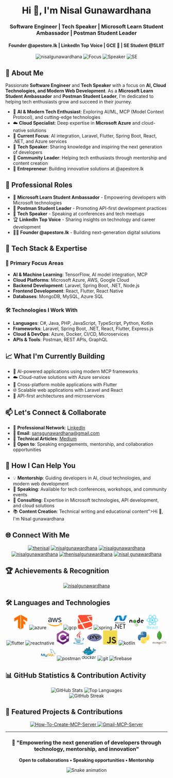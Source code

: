 <h1 align="center">Hi 👋, I'm Nisal Gunawardhana</h1>
<h3 align="center">Software Engineer | Tech Speaker | Microsoft Learn Student Ambassador | Postman Student Leader</h3>
<h4 align="center">Founder @apestore.lk | LinkedIn Top Voice | GCE 🚩 | SE Student @SLIIT</h4>

<p align="center">
  <img src="https://komarev.com/ghpvc/?username=nisalgunawardhana&label=Profile%20views&color=0e75b6&style=flat" alt="nisalgunawardhana" />
  <img src="https://img.shields.io/badge/Focus-AI%20%26%20Cloud%20Technologies-blue" alt="Focus" />
  <img src="https://img.shields.io/badge/Role-Tech%20Speaker-green" alt="Speaker" />
  <img src="https://img.shields.io/badge/Role-Software%20Engineer-green" alt="SE" />
</p>

## 🚀 About Me

Passionate **Software Engineer** and **Tech Speaker** with a focus on **AI, Cloud Technologies, and Modern Web Development**. As a **Microsoft Learn Student Ambassador** and **Postman Student Leader**, I'm dedicated to helping tech enthusiasts grow and succeed in their journey.

- 🤖 **AI & Modern Tech Enthusiast**: Exploring AI/ML, MCP (Model Context Protocol), and cutting-edge technologies
- ☁️ **Cloud Specialist**: Deep expertise in **Microsoft Azure** and cloud-native solutions
- 🎯 **Current Focus**: AI integration, Laravel, Flutter, Spring Boot, React, .NET, and Azure services
- 🎤 **Tech Speaker**: Sharing knowledge and inspiring the next generation of developers
- 🌟 **Community Leader**: Helping tech enthusiasts through mentorship and content creation
- 🏢 **Entrepreneur**: Building innovative solutions at @apestore.lk

## 💼 Professional Roles

- 🥇 **Microsoft Learn Student Ambassador** - Empowering developers with Microsoft technologies
- 📮 **Postman Student Leader** - Promoting API-first development practices
- 🎤 **Tech Speaker** - Speaking at conferences and tech meetups
- 🏆 **LinkedIn Top Voice** - Sharing insights on technology and career development
- 👨‍💼 **Founder @apestore.lk** - Building next-generation digital solutions

## 🔧 Tech Stack & Expertise

### 🎯 **Primary Focus Areas**
- **AI & Machine Learning**: TensorFlow, AI model integration, MCP
- **Cloud Platforms**: Microsoft Azure, AWS, Google Cloud
- **Backend Development**: Laravel, Spring Boot, .NET, Node.js
- **Frontend Development**: React, Flutter, React Native
- **Databases**: MongoDB, MySQL, Azure SQL

### 🛠️ **Technologies I Work With**
- **Languages**: C#, Java, PHP, JavaScript, TypeScript, Python, Kotlin
- **Frameworks**: Laravel, Spring Boot, .NET, React, Flutter, Express.js
- **Cloud & DevOps**: Azure, Docker, CI/CD, Microservices
- **APIs & Tools**: Postman, REST APIs, GraphQL

## 📈 What I'm Currently Building

- 🤖 AI-powered applications using modern MCP frameworks
- ☁️ Cloud-native solutions with Azure services
- 📱 Cross-platform mobile applications with Flutter
- 🌐 Scalable web applications with Laravel and React
- 🔧 API-first architectures and microservices

## 📫 Let's Connect & Collaborate

- 💼 **Professional Network**: [LinkedIn](https://www.linkedin.com/in/nisalgunawardhana/)
- 📧 **Email**: sansgunawardhana@gmail.com
- 📝 **Technical Articles**: [Medium](https://medium.com/@sansgunawardhana)
- 🚀 **Open to**: Speaking engagements, mentorship, and collaboration opportunities

## 🤝 How I Can Help You

- 💡 **Mentorship**: Guiding developers in AI, cloud technologies, and modern web development
- 🎤 **Speaking**: Available for tech conferences, workshops, and community events  
- 🔧 **Consulting**: Expertise in Microsoft technologies, API development, and cloud solutions
- 📚 **Content Creation**: Technical writing and educational content">Hi 👋, I'm Nisal gunawardhana</h1>

## 🌐 Connect With Me

<p align="center">
<a href="https://twitter.com/thenisal" target="_blank"><img align="center" src="https://raw.githubusercontent.com/rahuldkjain/github-profile-readme-generator/master/src/images/icons/Social/twitter.svg" alt="thenisal" height="30" width="40" /></a>
<a href="https://linkedin.com/in/nisalgunawardhana" target="_blank"><img align="center" src="https://raw.githubusercontent.com/rahuldkjain/github-profile-readme-generator/master/src/images/icons/Social/linked-in-alt.svg" alt="nisalgunawardhana" height="30" width="40" /></a>
<a href="https://stackoverflow.com/users/nisalgunawardhana" target="_blank"><img align="center" src="https://raw.githubusercontent.com/rahuldkjain/github-profile-readme-generator/master/src/images/icons/Social/stack-overflow.svg" alt="nisalgunawardhana" height="30" width="40" /></a>
<a href="https://fb.com/nisalgunawardhana" target="_blank"><img align="center" src="https://raw.githubusercontent.com/rahuldkjain/github-profile-readme-generator/master/src/images/icons/Social/facebook.svg" alt="nisalgunawardhana" height="30" width="40" /></a>
<a href="https://instagram.com/thenisalgunawardhana" target="_blank"><img align="center" src="https://raw.githubusercontent.com/rahuldkjain/github-profile-readme-generator/master/src/images/icons/Social/instagram.svg" alt="thenisalgunawardhana" height="30" width="40" /></a>
<a href="https://www.youtube.com/c/nisal gunawardhana" target="_blank"><img align="center" src="https://raw.githubusercontent.com/rahuldkjain/github-profile-readme-generator/master/src/images/icons/Social/youtube.svg" alt="nisal gunawardhana" height="30" width="40" /></a>
</p>

## 🏆 Achievements & Recognition

<p align="center">
  <a href="https://github.com/ryo-ma/github-profile-trophy">
    <img src="https://github-profile-trophy.vercel.app/?username=nisalgunawardhana&theme=darkhub&no-frame=true&no-bg=false&margin-w=4" alt="nisalgunawardhana" />
  </a>
</p>

## 🛠️ Languages and Technologies

<p align="center">
  <!-- AI & Cloud -->
  <img src="https://raw.githubusercontent.com/devicons/devicon/master/icons/tensorflow/tensorflow-original.svg" alt="tensorflow" width="45" height="45"/>
  <img src="https://www.vectorlogo.zone/logos/microsoft_azure/microsoft_azure-icon.svg" alt="azure" width="45" height="45"/>
  <img src="https://raw.githubusercontent.com/devicons/devicon/master/icons/amazonwebservices/amazonwebservices-original-wordmark.svg" alt="aws" width="45" height="45"/>
  <img src="https://www.vectorlogo.zone/logos/google_cloud/google_cloud-icon.svg" alt="gcp" width="45" height="45"/>
  
  <!-- Backend Technologies -->
  <img src="https://raw.githubusercontent.com/devicons/devicon/master/icons/laravel/laravel-plain.svg" alt="laravel" width="45" height="45"/>
  <img src="https://www.vectorlogo.zone/logos/springio/springio-icon.svg" alt="spring" width="45" height="45"/>
  <img src="https://raw.githubusercontent.com/devicons/devicon/master/icons/dot-net/dot-net-original-wordmark.svg" alt="dotnet" width="45" height="45"/>
  <img src="https://raw.githubusercontent.com/devicons/devicon/master/icons/nodejs/nodejs-original-wordmark.svg" alt="nodejs" width="45" height="45"/>
  
  <!-- Frontend & Mobile -->
  <img src="https://raw.githubusercontent.com/devicons/devicon/master/icons/react/react-original-wordmark.svg" alt="react" width="45" height="45"/>
  <img src="https://www.vectorlogo.zone/logos/flutterio/flutterio-icon.svg" alt="flutter" width="45" height="45"/>
  <img src="https://reactnative.dev/img/header_logo.svg" alt="reactnative" width="45" height="45"/>
  
  <!-- Programming Languages -->
  <img src="https://raw.githubusercontent.com/devicons/devicon/master/icons/csharp/csharp-original.svg" alt="csharp" width="45" height="45"/>
  <img src="https://raw.githubusercontent.com/devicons/devicon/master/icons/java/java-original.svg" alt="java" width="45" height="45"/>
  <img src="https://raw.githubusercontent.com/devicons/devicon/master/icons/php/php-original.svg" alt="php" width="45" height="45"/>
  <img src="https://raw.githubusercontent.com/devicons/devicon/master/icons/javascript/javascript-original.svg" alt="javascript" width="45" height="45"/>
  <img src="https://www.vectorlogo.zone/logos/kotlinlang/kotlinlang-icon.svg" alt="kotlin" width="45" height="45"/>
  <img src="https://raw.githubusercontent.com/devicons/devicon/master/icons/python/python-original.svg" alt="python" width="45" height="45"/>
  
  <!-- Databases -->
  <img src="https://raw.githubusercontent.com/devicons/devicon/master/icons/mongodb/mongodb-original-wordmark.svg" alt="mongodb" width="45" height="45"/>
  <img src="https://raw.githubusercontent.com/devicons/devicon/master/icons/mysql/mysql-original-wordmark.svg" alt="mysql" width="45" height="45"/>
  
  <!-- Tools & Others -->
  <img src="https://www.vectorlogo.zone/logos/getpostman/getpostman-icon.svg" alt="postman" width="45" height="45"/>
  <img src="https://raw.githubusercontent.com/devicons/devicon/master/icons/docker/docker-original-wordmark.svg" alt="docker" width="45" height="45"/>
  <img src="https://www.vectorlogo.zone/logos/git-scm/git-scm-icon.svg" alt="git" width="45" height="45"/>
  <img src="https://www.vectorlogo.zone/logos/firebase/firebase-icon.svg" alt="firebase" width="45" height="45"/>
</p>

## 📊 GitHub Statistics & Contribution Activity

<div align="center">
  <img src="https://github-readme-stats.vercel.app/api?username=nisalgunawardhana&show_icons=true&theme=tokyonight&hide_border=true&count_private=true" alt="GitHub Stats" height="165"/>
  <img src="https://github-readme-stats.vercel.app/api/top-langs?username=nisalgunawardhana&show_icons=true&theme=tokyonight&layout=compact&hide_border=true" alt="Top Languages" height="165"/>
</div>

<div align="center">
  <img src="https://github-readme-streak-stats.herokuapp.com/?user=nisalgunawardhana&theme=tokyonight&hide_border=true" alt="GitHub Streak" width="400"/>
</div>

## 🎯 Featured Projects & Contributions

<div align="center">
    <a href="https://github.com/nisalgunawardhana/How-To-Create-MCP-Server">
        <img src="https://github-readme-stats.vercel.app/api/pin/?username=nisalgunawardhana&repo=How-To-Create-MCP-Server&theme=tokyonight&hide_border=true" alt="How-To-Create-MCP-Server"/>
    </a>
    <a href="https://github.com/nisalgunawardhana/Gmail-MCP-Server">
        <img src="https://github-readme-stats.vercel.app/api/pin/?username=nisalgunawardhana&repo=Gmail-MCP-Server&theme=tokyonight&hide_border=true" alt="Gmail-MCP-Server"/>
    </a>
</div>

---

<div align="center">
<h3 align="center">💬 "Empowering the next generation of developers through technology, mentorship, and innovation"</h3>
<p align="center"><strong>Open to collaborations • Speaking opportunities • Mentorship</strong></p>

<p align="center">
    <img src="https://github.com/nisalgunawardhana/nisalgunawardhana/blob/output/github-contribution-grid-snake.svg" alt="Snake animation" />
</p>
</div>
